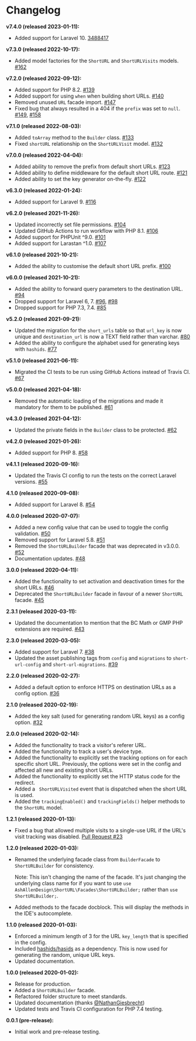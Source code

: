 # Changelog

**v7.4.0 (released 2023-01-11):**
- Added support for Laravel 10. [3488417](https://github.com/ash-jc-allen/short-url/commit/348841713d87e8259fcddcc610c7d68e3c3caa42)

**v7.3.0 (released 2022-10-17):**
- Added model factories for the `ShortURL` and `ShortURLVisits` models. [#162](https://github.com/ash-jc-allen/short-url/pull/162)

**v7.2.0 (released 2022-09-12):**
- Added support for PHP 8.2. [#139](https://github.com/ash-jc-allen/short-url/pull/139)
- Added support for using `when` when building short URLs. [#140](https://github.com/ash-jc-allen/short-url/pull/140)
- Removed unused `URL` facade import. [#147](https://github.com/ash-jc-allen/short-url/pull/147)
- Fixed bug that always resulted in a 404 if the `prefix` was set to `null`. [#149](https://github.com/ash-jc-allen/short-url/pull/149), [#158](https://github.com/ash-jc-allen/short-url/pull/158)

**v7.1.0 (released 2022-08-03):**
- Added `toArray` method to the `Builder` class. [#133](https://github.com/ash-jc-allen/short-url/pull/133)
- Fixed `shortURL` relationship on the `ShortURLVisit` model. [#132](https://github.com/ash-jc-allen/short-url/pull/132)

**v7.0.0 (released 2022-04-04):**
- Added ability to remove the prefix from default short URLs. [#123](https://github.com/ash-jc-allen/short-url/pull/123)
- Added ability to define middleware for the default short URL route. [#121](https://github.com/ash-jc-allen/short-url/pull/121)
- Added ability to set the key generator on-the-fly. [#122](https://github.com/ash-jc-allen/short-url/pull/122)

**v6.3.0 (released 2022-01-24):**
- Added support for Laravel 9. [#116](https://github.com/ash-jc-allen/short-url/pull/116)

**v6.2.0 (released 2021-11-26):**
- Updated incorrectly set file permissions. [#104](https://github.com/ash-jc-allen/short-url/pull/104)
- Updated GitHub Actions to run workflow with PHP 8.1. [#106](https://github.com/ash-jc-allen/short-url/pull/106)
- Added support for PHPUnit ^9.0. [#101](https://github.com/ash-jc-allen/short-url/pull/101)
- Added support for Larastan ^1.0. [#107](https://github.com/ash-jc-allen/short-url/pull/107)

**v6.1.0 (released 2021-10-21):**
- Added the ability to customise the default short URL prefix. [#100](https://github.com/ash-jc-allen/short-url/pull/100)

**v6.0.0 (released 2021-10-21):**
- Added the ability to forward query parameters to the destination URL. [#94](https://github.com/ash-jc-allen/short-url/pull/94)
- Dropped support for Laravel 6, 7. [#96](https://github.com/ash-jc-allen/short-url/pull/96), [#98](https://github.com/ash-jc-allen/short-url/pull/98)
- Dropped support for PHP 7.3, 7.4. [#85](https://github.com/ash-jc-allen/short-url/pull/85)

**v5.2.0 (released 2021-09-21):**
- Updated the migration for the `short_urls` table so that `url_key` is now unique and `destination_url` is now a TEXT field rather than varchar. [#80](https://github.com/ash-jc-allen/short-url/pull/80)
- Added the ability to configure the alphabet used for generating keys with `hashids`. [#77](https://github.com/ash-jc-allen/short-url/pull/77)

**v5.1.0 (released 2021-06-11):**
- Migrated the CI tests to be run using GitHub Actions instead of Travis CI. [#67](https://github.com/ash-jc-allen/short-url/pull/67)

**v5.0.0 (released 2021-04-18):**
- Removed the automatic loading of the migrations and made it mandatory for them to be published. [#61](https://github.com/ash-jc-allen/short-url/pull/61)

**v4.3.0 (released 2021-04-12):**
- Updated the private fields in the ` Builder ` class to be protected. [#62](https://github.com/ash-jc-allen/short-url/pull/62)

**v4.2.0 (released 2021-01-26):**
- Added support for PHP 8. [#58](https://github.com/ash-jc-allen/short-url/pull/58)

**v4.1.1 (released 2020-09-16):**
- Updated the Travis CI config to run the tests on the correct Laravel versions. [#55](https://github.com/ash-jc-allen/short-url/pull/55)

**4.1.0 (released 2020-09-08):**
- Added support for Laravel 8. [#54](https://github.com/ash-jc-allen/short-url/pull/54)

**4.0.0 (released 2020-07-07):**
- Added a new config value that can be used to toggle the config validation. [#50](https://github.com/ash-jc-allen/short-url/pull/50)
- Removed support for Laravel 5.8. [#51](https://github.com/ash-jc-allen/short-url/pull/51)
- Removed the ``` ShortURLBuilder ``` facade that was deprecated in v3.0.0. [#52](https://github.com/ash-jc-allen/short-url/pull/52)
- Documentation updates. [#48](https://github.com/ash-jc-allen/short-url/pull/48)

**3.0.0 (released 2020-04-11):**
- Added the functionality to set activation and deactivation times for the short URLs. [#46](https://github.com/ash-jc-allen/short-url/pull/46)
- Deprecated the ``` ShortURLBuilder ``` facade in favour of a newer ``` ShortURL ``` facade. [#45](https://github.com/ash-jc-allen/short-url/pull/45)

**2.3.1 (released 2020-03-11):**
- Updated the documentation to mention that the BC Math or GMP PHP extensions are required. [#43](https://github.com/ash-jc-allen/short-url/pull/43)

**2.3.0 (released 2020-03-05):**
- Added support for Laravel 7. [#38](https://github.com/ash-jc-allen/short-url/pull/38)
- Updated the asset publishing tags from ``` config ``` and ``` migrations ``` to ``` short-url-config ``` and 
``` short-url-migrations ```. [#39](https://github.com/ash-jc-allen/short-url/pull/39)

**2.2.0 (released 2020-02-27):**
- Added a default option to enforce HTTPS on destination URLs as a config option. [#36](https://github.com/ash-jc-allen/short-url/pull/36) 

**2.1.0 (released 2020-02-19):**
- Added the key salt (used for generating random URL keys) as a config option. [#32](https://github.com/ash-jc-allen/short-url/pull/32)

**2.0.0 (released 2020-02-14):**
- Added the functionality to track a visitor's referer URL.
- Added the functionality to track a user's device type.
- Added the functionality to explicitly set the tracking options on for each specific short URL. Previously, the options
were set in the config and affected all new and existing short URLs.
- Added the functionality to explicitly set the HTTP status code for the redirect.
- Added a ``` ShortURLVisited``` event that is dispatched when the short URL is used.
- Added the ``` trackingEnabled() ``` and ``` trackingFields() ``` helper methods to the ``` ShortURL ``` model.

**1.2.1 (released 2020-01-13):**
- Fixed a bug that allowed multiple visits to a single-use URL if the URL's visit tracking was disabled.
[Pull Request #23](https://github.com/ash-jc-allen/short-url/pull/23)

**1.2.0 (released 2020-01-03):**
- Renamed the underlying facade class from ``` BuilderFacade ``` to ``` ShortURLBuilder ``` for consistency.

    Note: This isn't
    changing the name of the facade. It's just changing the underlying class name for if you want to use ``` use AshAllenDesign\ShortURL\Facades\ShortURLBuilder; ```
    rather than ``` use ShortURLBuilder; ```.

- Added methods to the facade docblock. This will display the methods in the IDE's autocomplete.

**1.1.0 (released 2020-01-03):**
- Enforced a minimum length of 3 for the URL ``` key_length ``` that is specified in the config.
- Included [hashids/hasids](https://github.com/vinkla/hashids) as a dependency. This is now used for generating the random, unique URL keys.
- Updated documentation.

**1.0.0 (released 2020-01-02):**
- Release for production.
- Added a ```ShortURLBuilder``` facade.
- Refactored folder structure to meet standards.
- Updated documentation (thanks [@NathanGiesbrecht](https://github.com/NathanGiesbrecht))
- Updated tests and Travis CI configuration for PHP 7.4 testing.

**0.0.1 (pre-release):**
- Initial work and pre-release testing.
